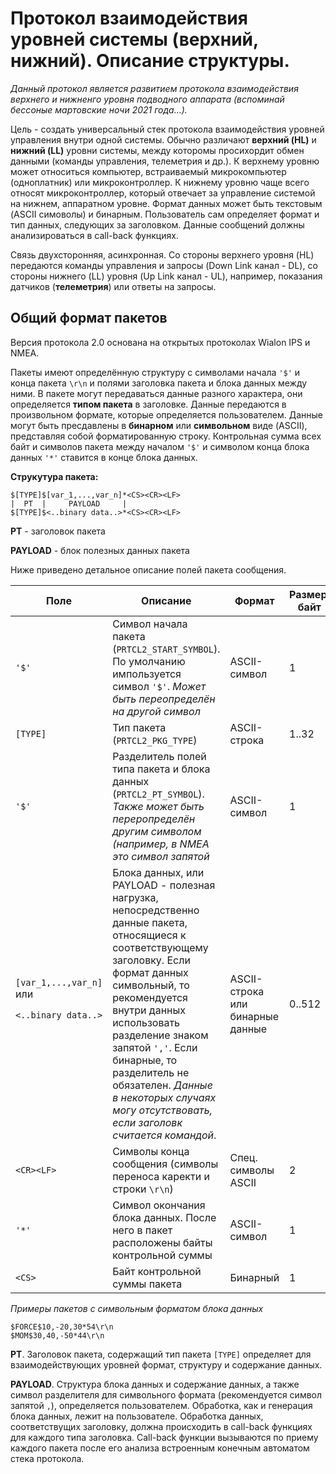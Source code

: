 # Протокол взаимодействия уровней системы (верхний, нижний). Описание структуры.

*Данный протокол является развитием протокола взаимодействия верхнего и нижненго уровня подводного аппарата (вспоминай бессоные мартовские ночи 2021 года...).* 

Цель - создать универсальный стек протокола взаимодействия уровней управления внутри одной системы. Обычно различают **верхний (HL)** и **нижний (LL)** уровни системы, между которомы просихордит обмен данными (команды управления, телеметрия и др.). К верхнему уровню может относиться компьютер, встраиваемый микрокомпьютер (одноплатник) или микроконтроллер. К нижнему уровню чаще всего относят микроконтроллер, который отвечает за управление системой на нижнем, аппаратном уровне. Формат данных может быть текстовым (ASCII симоволы) и бинарным. Пользователь сам определяет формат и тип данных, следующих за заголовком. Данные сообщений должны анализироваться в call-back функциях. 

Связь двухсторонняя, асинхронная. Со стороны верхнего уровня (HL) передаются команды управления и запросы (Down Link канал - DL), со стороны нижнего (LL) уровня (Up Link канал - UL), например, показания датчиков (**телеметрия**) или ответы на запросы.

## Общий формат пакетов

Версия протокола 2.0 основана на открытых протоколах Wialon IPS и NMEA.

Пакеты имеют определённую структуру с символами начала `'$'` и конца пакета `\r\n` и полями заголовка пакета и блока данных между ними. В пакете могут передаваться данные разного характера, они определяется **типом пакета** в заголовке. Данные передаются в произвольном формате, которые определяется пользователем. Данные могут быть пресдавлены в **бинарном** или **символьном** виде (ASCII), представляя собой форматированную строку. Контрольная сумма всех байт и символов пакета между началом `'$'` и символом конца блока данных `'*'` ставится в конце блока данных. 

**Струкутура пакета:**

```
$[TYPE]$[var_1,...,var_n]*<CS><CR><LF>
|  PT  |     PAYLOAD     |
$[TYPE]$<..binary data..>*<CS><CR><LF>
```

**PT** - заголовок пакета

**PAYLOAD** - блок полезных данных пакета

Ниже приведено детальное описание полей пакета сообщения.

Поле | Описание | Формат | Размер, байт
-----|----------|--|--
`'$'` | Символ начала пакета (`PRTCL2_START_SYMBOL`). По умолчанию импользуется символ `'$'`. *Может быть переопределён на другой символ* | ASCII-символ | 1
`[TYPE]` | Тип пакета (`PRTCL2_PKG_TYPE`) | ASCII-строка | 1..32
`'$'` | Разделитель полей типа пакета и блока данных (`PRTCL2_PT_SYMBOL`). *Также может быть переропределён другим символом (например, в NMEA это символ запятой* | ASCII-символ | 1
`[var_1,...,var_n]` или <p>`<..binary data..>`</p>| Блока данных, или PAYLOAD - полезная нагрузка, непосредственно данные пакета, относящиеся к соответствующему заголовку. Если формат данных символьный, то рекомендуется внутри данных использовать разделение знаком запятой `','`. Если бинарные, то разделитель не обязателен. *Данные в некоторых случаях могу отсутствовать, если заголовк считается командой*. | ASCII-строка или бинарные данные | 0..512
`<CR><LF>`| Символы конца сообщения (символы переноса каректи и строки `\r\n`) | Спец. символы ASCII | 2
`'*'` | Символ окончания блока данных. После него в пакет расположены байты контрольной суммы | ASCII-символ | 1
`<CS>` | Байт контрольной суммы пакета | Бинарный | 1


*Примеры пакетов с символьным форматом блока данных*
```
$FORCE$10,-20,30*54\r\n
$MOM$30,40,-50*44\r\n
```

**PT**. Заголовок пакета, содержащий тип пакета `[TYPE]` определяет для взаимодействующих уровней формат, структуру и содержание данных.

**PAYLOAD**. Структура блока данных и содержание данных, а также символ разделителя для символьного формата (рекомендуется символ запятой `,`), определяется пользователем. Обработка, как и генерация блока данных, лежит на пользователе. Обработка данных, соответствущих заголовку, должна происходить в call-back функциях для каждого типа заголовка. Call-back функции вызываются по приему каждого пакета после его анализа встроенным конечным автоматом стека протокола.

